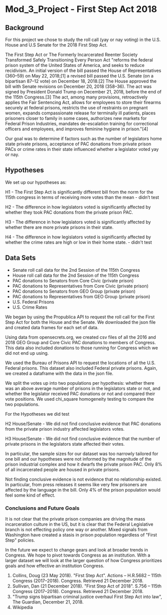 # Mod_3_Project - First Step Act 2018

## Background ##

For this project we chose to study the roll call (yay or nay voting) in the U.S. House and U.S Senate for the 2018 First Step Act.

The First Step Act or The Formerly Incarcerated Reenter Society Transformed Safely Transitioning Every Person Act "reforms the federal prison system of the United States of America, and seeks to reduce recidivism. An initial version of the bill passed the House of Representatives (360–59) on May 22, 2018;[1] a revised bill passed the U.S. Senate (on a bipartisan 87–12 vote) on December 18, 2018.[2] The House approved the bill with Senate revisions on December 20, 2018 (358–36). The act was signed by President Donald Trump on December 21, 2018, before the end of the 115th Congress.[3] The act, among many provisions, retroactively applies the Fair Sentencing Act, allows for employees to store their firearms securely at federal prisons, restricts the use of restraints on pregnant women, expands compassionate release for terminally ill patients, places prisoners closer to family in some cases, authorizes new markets for Federal Prison Industries, mandates de-escalation training for correctional officers and employees, and improves feminine hygiene in prison."[4]

Our goal was to determine if factors such as the number of legislators home state private prisons, acceptance of PAC donations from private prison PACs or crime rates in their state influenced whether a legislator voted yay or nay.

## Hypotheses ##

We set up our hypotheses as:

H1 - The First Step Act is significantly different bill from the norm for the 115th congress in terms of receiving more votes than the mean - didn’t test

H2 - The difference in how legislators voted is significantly affected by whether they took PAC donations from the private prison PAC.

H3 - The difference in how legislators voted is significantly affected by whether there are more private prisons in their state.

H4 - The difference in how legislators voted is significantly affected by whether the crime rates are high or low in their home state. - didn't test


## Data Sets ##

- Senate roll call data for the 2nd Session of the 115th Congress
- House roll call data for the 2nd Session of the 115th Congress
- PAC donations to Senators from Core Civic (private prison)
- PAC donations to Representatives from Core Civic (private prison)
- PAC donations to Senators from GEO Group (private prison)
- PAC donations to Representatives from GEO Group (private prison)
- U.S. Federal Prisons
- U.S. Crime Rates


We began by using the Propublica API to request the roll call for the First Step Act for both the House and the Senate. We downloaded the json file and created data frames for each set of data.

Using data from opensecrets.org, we created csv files of all the 2016 and 2018 GEO Group and Core Civic PAC donations to members of Congress. This data also included donations to those running for Congress which we did not end up using.


We used the Bureau of Prisons API to request the locations of all the U.S. Federal prisons. This dataset also included Federal private prisons. Again, we created a dataframe with the data in the json file.


We split the votes up into two populations per hypothesis: whether there was an above average number of prisons in the legislators state or not, and whether the legislator received PAC donations or not and compared their vote positions. We used chi_square homogeneity testing to compare the two populations.


For the Hypotheses we did test

H2 House/Senate - We did not find conclusive evidence that PAC donations from the private prison industry affected legislators votes.

H3 House/Senate - We did not find conclusive evidence that the number of private prisons in the legislators state affected their votes.


In particular, the sample sizes for our dataset was too narrowly tailored for one bill and our hypotheses were not informed by the magnitude of the prison industrial complex and how it dwarfs the private prison PAC. Only 8% of all incarcerated people are housed in private prisons.

Not finding conclusive evidence is not evidence that no relationship existed. In particular, from press releases it seems like very few prisoners are affected by the language in the bill. Only 4% of the prison population would feel some kind of effect.

### Conclusions and Future Goals

It is not clear that the private prison companies are driving the mass incarceration culture in the US, but it is clear that the Federal Legislative branch is not effecting policy one way or another. Mixed signals from Washington have created a stasis in prison population regardless of "First Step" policies.


In the future we expect to change gears and look at broader trends in Congress. We hope to pivot towards Congress as an institution. With a larger dataset we will look at the larger question of how Congress prioritizes goals and how effective an institution Congress.


1. Collins, Doug (23 May 2018). "First Step Act". Actions – H.R.5682 – 115th Congress (2017–2018). Congress. Retrieved 21 December 2018.
2. Sullivan, Dan (21 December 2018). "First Step Act of 2018". S.756 – 115th Congress (2017–2018). Congress. Retrieved 21 December 2018.
3. "Trump signs bipartisan criminal justice overhaul First Step Act into law", The Guardian, December 21, 2018.
4. Wikipedia
